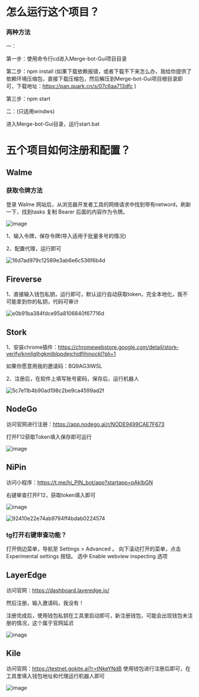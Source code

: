 # 怎么运行这个项目？
### 两种方法
一：

第一步：使用命令行cd进入Merge-bot-Gui项目目录

第二步：npm install (如果下载依赖报错，或者下载不下来怎么办，我给你提供了依赖环境压缩包，直接下载压缩包，然后解压到Merge-bot-Gui项目根目录即可，下载地址：https://pan.quark.cn/s/07c6aa713dfc )

第三步：npm start

二：(只适用windws)

进入Merge-bot-Gui目录，运行start.bat

# 五个项目如何注册和配置？

## Walme

### 获取令牌方法

登录 Walme 网站后，从浏览器开发者工具的网络请求中找到带有netword，刷新一下，找到tasks 复制 Bearer 后面的内容作为令牌。

![image](https://github.com/user-attachments/assets/75ec8ad3-e7e9-4966-b721-421c5f08d091)

1、输入令牌，保存令牌(导入适用于批量多号的情况)

2、配置代理，运行即可

![16d7ad979c12589e3ab6e6c536f6b4d](https://github.com/user-attachments/assets/a12ef3ed-99be-499a-bc51-a4c9c9f8f060)

## Fireverse

1、直接输入钱包私钥，运行即可，默认运行自动获取token，完全本地化，我不可能拿到你的私钥，代码可审计

![e0b91ba384fdce95a8106840f67716d](https://github.com/user-attachments/assets/93ea01dc-a2e7-4fa1-9d90-39e1e1635063)

## Stork

1、安装chrome插件：https://chromewebstore.google.com/detail/stork-verify/knnliglhgkmlblppdejchidfihjnockl?pli=1

  如果你愿意用我的邀请码：BQ9AG3IWSL
  
2、注册后，在软件上填写账号密码，保存后，运行机器人

![5c7e11b4b90ad198c2be9ca4599ad2f](https://github.com/user-attachments/assets/083383d3-e1a4-400e-a5e2-7eb4c0561744)

## NodeGo

访问官网进行注册：https://app.nodego.ai/r/NODE9499CAE7F673

打开F12获取Token填入保存即可运行

![image](https://github.com/user-attachments/assets/bc27a1be-8e30-489a-9a4b-b8f9f4686a24)


## NiPin

访问小程序：https://t.me/hi_PIN_bot/app?startapp=pAkIbGN

右键审查打开F12，获取token填入即可

![image](https://github.com/user-attachments/assets/7d76a7e1-d4e1-4c35-99f8-15953097b27a)

![92410e22e74ab9794ff4bdab0224574](https://github.com/user-attachments/assets/4e9e9c60-1eb2-4aa8-87b5-9df886a1b07c)


### tg打开右键审查功能？

打开侧边菜单，导航至 Settings > Advanced 。 向下滚动打开的菜单，点击 Experimental settings 按钮。 选中 Enable webview inspecting 选项


## LayerEdge

访问官网：https://dashboard.layeredge.io/

然后注册，输入邀请码，我没有！

注册完成后，使用钱包私钥在工具里启动即可，新注册钱包，可能会出现钱包未注册的情况，这个属于官网延迟

![image](https://github.com/user-attachments/assets/a1723959-c9ce-4379-87e4-fcaaeb6362ad)


## Kile

访问官网：https://testnet.gokite.ai?r=tNkeYNdB
使用钱包进行注册后即可，在工具里填入钱包地址和代理运行机器人即可

![image](https://github.com/user-attachments/assets/0a43edc2-f286-48f5-ade4-14d634c23fd3)







